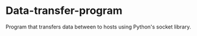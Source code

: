 # Data-transfer-program
Program that transfers data between to hosts using Python's socket library. 
